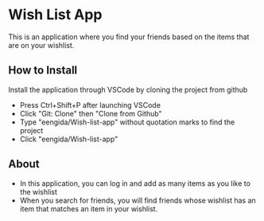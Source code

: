 # Wish List App

This is an application where you find your friends based on the items that are on your wishlist.

## How to Install
Install the application through VSCode by cloning the project from github
* Press Ctrl+Shift+P after launching VSCode
* Click "Git: Clone" then "Clone from Github"
* Type "eengida/Wish-list-app" without quotation marks to find the project
* Click "eengida/Wish-list-app"

## About
* In this application, you can log in and add as many items as you like to the wishlist
* When you search for friends, you will find friends whose wishlist has an item that matches an item in your wishlist.